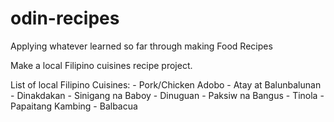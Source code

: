 # odin-recipes
Applying whatever learned so far through making Food Recipes

Make a local Filipino cuisines recipe project.

List of local Filipino Cuisines:
    - Pork/Chicken Adobo
    - Atay at Balunbalunan
    - Dinakdakan
    - Sinigang na Baboy
    - Dinuguan
    - Paksiw na Bangus
    - Tinola
    - Papaitang Kambing
    - Balbacua


